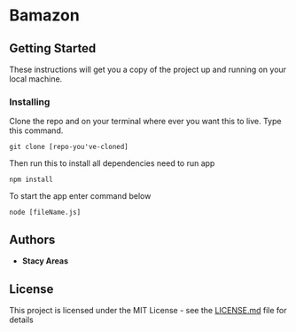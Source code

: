 # Bamazon



## Getting Started

These instructions will get you a copy of the project up and running on your local machine.

### Installing

Clone the repo and on your terminal where ever you want this to live. Type this command.

```
git clone [repo-you've-cloned]
```

Then run this to install all dependencies need to run app

```
npm install
```

To start the app enter command below

```
node [fileName.js]
```

## Authors

* **Stacy Areas**

## License

This project is licensed under the MIT License - see the [LICENSE.md](LICENSE.md) file for details
